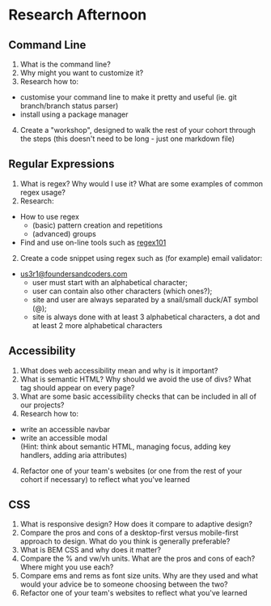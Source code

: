 # Research Afternoon

## Command Line
1. What is the command line?
2. Why might you want to customize it?
3. Research how to:
  + customise your command line to make it pretty and useful (ie. git branch/branch status parser)
  + install using a package manager
4. Create a "workshop", designed to walk the rest of your cohort through the steps (this doesn't need to be long - just one markdown file)

## Regular Expressions
1. What is regex? Why would I use it? What are some examples of common regex usage?
2. Research:
  + How to use regex
    + (basic) pattern creation and repetitions
    + (advanced) groups
  + Find and use on-line tools such as [regex101](https://regex101.com/)
2. Create a code snippet using regex such as (for example) email validator:
+ us3r1@foundersandcoders.com
  + user must start with an alphabetical character;
  + user can contain also other characters (which ones?);
  + site and user are always separated by a snail/small duck/AT symbol (@);
  + site is always done with at least 3 alphabetical characters, a dot and at least 2 more alphabetical characters

## Accessibility
1. What does web accessibility mean and why is it important?
2. What is semantic HTML? Why should we avoid the use of divs? What tag should appear on every page?
2. What are some basic accessibility checks that can be included in all of our projects? 
3. Research how to:
  + write an accessible navbar
  + write an accessible modal  
  (Hint: think about semantic HTML, managing focus, adding key handlers, adding aria attributes)
4. Refactor one of your team's websites (or one from the rest of your cohort if necessary) to reflect what you've learned

## CSS
1. What is responsive design? How does it compare to adaptive design?
2. Compare the pros and cons of a desktop-first versus mobile-first approach to design. What do you think is generally preferable?
3. What is BEM CSS and why does it matter?
4. Compare the % and vw/vh units. What are the pros and cons of each? Where might you use each?
5. Compare ems and rems as font size units. Why are they used and what would your advice be to someone choosing between the two?
6. Refactor one of your team's websites to reflect what you've learned

